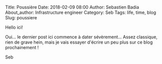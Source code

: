 Title: Poussière
Date: 2018-02-09 08:00
Author: Sebastien Badia
About_author: Infrastructure engineer
Category: Seb
Tags: life, time, blog
Slug: poussiere

Hello ici!

Oui… le dernier post ici commence à dater sévèrement…
Assez classique, rien de grave hein, mais je vais essayer d'écrire un peu plus
sur ce blog prochainement !

Seb
